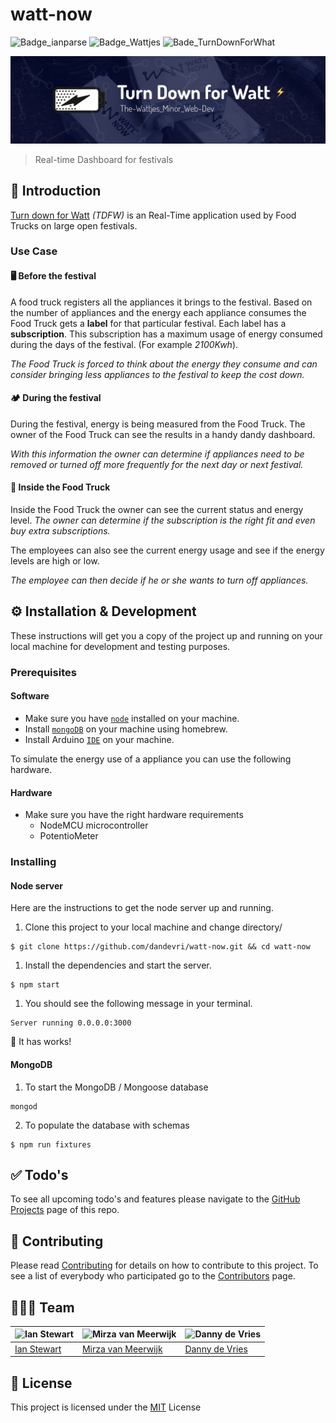 # watt-now
![Badge_ianparse](https://img.shields.io/badge/%E2%9C%A8%20ian%20parse%20-json-ff69b4.svg)
![Badge_Wattjes](https://img.shields.io/badge/the-wattjes%20%F0%9F%94%8C-blue.svg)
![Bade_TurnDownForWhat](https://img.shields.io/badge/turn%20down%20for-watt%20%E2%9A%A1%EF%B8%8F%20-blue.svg)

![Github_Banner](Github_Banner.jpg)
> Real-time Dashboard for festivals

## :book: Introduction
[Turn down for Watt](https://youtu.be/dE-nfzcUiPk?t=14s) *(TDFW)* is an Real-Time application used by Food Trucks on large open festivals.

### Use Case
#### 🖥 Before the festival
A food truck registers all the appliances it brings to the festival. Based on the number of appliances and the energy each appliance consumes the Food Truck gets a **label** for that particular festival. Each label has a **subscription**. This subscription has a maximum usage of energy consumed during the days of the festival. (For example *2100Kwh*).

*The Food Truck is forced to think about the energy they consume and can consider bringing less appliances to the festival to keep the cost down.*

#### 🏕 During the festival
During the festival, energy is being measured from the Food Truck. The owner of the Food Truck can see the results in a handy dandy dashboard.

*With this information the owner can determine if appliances need to be removed or turned off more frequently for the next day or next festival.*

#### 🚚 Inside the Food Truck
Inside the Food Truck the owner can see the current status and energy level. *The owner can determine if the subscription is the right fit and even buy extra subscriptions.*

The employees can also see the current energy usage and see if the energy levels are high or low.

*The employee can then decide if he or she wants to turn off appliances.*

## ⚙️ Installation & Development
These instructions will get you a copy of the project up and running on your local machine for development and testing purposes.

### Prerequisites
#### Software
* Make sure you have [`node`](https://nodejs.org/en/) installed on your machine.
* Install [`mongoDB`](https://docs.mongodb.com/master/tutorial/install-mongodb-on-os-x/) on your machine using homebrew.
* Install Arduino [`IDE`](https://www.arduino.cc/en/Main/Software) on your machine.

To simulate the energy use of a appliance you can use the following hardware.

#### Hardware
* Make sure you have the right hardware requirements
  * NodeMCU microcontroller
  * PotentioMeter

### Installing

#### Node server
Here are the instructions to get the node server up and running.

1. Clone this project to your local machine and change directory/
```
$ git clone https://github.com/dandevri/watt-now.git && cd watt-now
```

1. Install the dependencies and start the server.
```
$ npm start
```

1. You should see the following message in your terminal.
```
Server running 0.0.0.0:3000
```
:tada: It has works!

#### MongoDB
1. To start the MongoDB / Mongoose database
```
mongod
```
2. To populate the database with schemas
```
$ npm run fixtures
```

## :white_check_mark: Todo's
To see all upcoming todo's and features please navigate to the [GitHub Projects](https://github.com/dandevri/watt-now/projects/) page of this repo.

## :page_facing_up: Contributing
Please read [Contributing](CONTRIBUTING.md) for details on how to contribute to this project.
To see a list of everybody who participated go to the [Contributors](https://github.com/dandevri/watt-now/graphs/contributors) page.

## 👨🏼‍💻 Team
![Ian Stewart](https://avatars2.githubusercontent.com/u/14125280?v=3&s=400) | ![Mirza van Meerwijk](https://avatars2.githubusercontent.com/u/12242967?v=3&s=400) | ![Danny de Vries](https://avatars2.githubusercontent.com/u/22084444?v=3&s=400)
---|---|---
[Ian Stewart](https://github.com/IanCStewart) | [Mirza van Meerwijk](https://github.com/Mimaaa) | [Danny de Vries](https://github.com/dandevri)

## 📃 License
This project is licensed under the [MIT](LICENSE.MD) License
